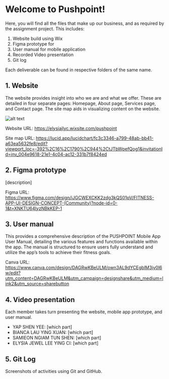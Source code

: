 # Welcome to Pushpoint!

Here, you will find all the files that make up our business, and as required by the assignment project. This includes:

1.	Website build using Wix
2.	Figma prototype for
3.	User manual for mobile application
4.	Recorded Video presentation
5.	Git log

Each deliverable can be found in respective folders of the same name.

## 1. Website

The website provides insight into who we are and what we offer. These are detailed in four separate pages: Homepage, About page, Services page, and Contact page. The site map aids in visualizing content on the website.

![alt text](https://github.com/Elysia-Jewel/Pushpoint/blob/main/pushpoint_sitemap.png?raw=true)


Website URL: https://elysiajlyc.wixsite.com/pushpoint

Site map URL: https://lucid.app/lucidchart/fc3c3346-a799-48ab-bb41-a63ea5632fe8/edit?viewport_loc=-392%2C16%2C1790%2C944%2CtJTbWpefQog1&invitationId=inv_004e9618-21e1-4c04-ac12-331b7f8424ed


## 2. Figma prototype
[description]

Figma URL:
https://www.figma.com/design/iJGCWEXCKK2zdg3kQS01pV/FITNESS-APP-UI-DESIGN-CONCEPT-(Community)?node-id=0-1&t=XNKTU64IyzNBkKEP-1

## 3. User manual
This provides a comprehensive description of the PUSHPOINT Mobile App User Manual, detailing the various features and functions available within the app. The manual is structured to ensure users fully understand and utilize the app’s tools to achieve their fitness goals.

Canva URL: https://www.canva.com/design/DAGRwKBeULM/own3AL9dYCEgblM3jy0l6w/edit?utm_content=DAGRwKBeULM&utm_campaign=designshare&utm_medium=link2&utm_source=sharebutton

## 4. Video presentation

Each member takes turn presenting the website, mobile app prototype, and user manual. 

- YAP SHEN YEE: [which part]
- BIANCA LAU YING XUAN: [which part]
- SAMIEON NGIAM TUN SHEN: [which part]
- ELYSIA JEWEL LEE YING CI: [which part]

## 5. Git Log
Screenshots of activities using Git and GitHub.
